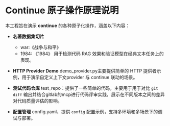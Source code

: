 # Continue 原子操作原理说明

本工程旨在演示 **continue** 的各种原子化操作，涵盖以下内容：

- **名著数据集切片**
  - war:《战争与和平》
  - 1984: 《1984》
  用于检测代码 RAG 效果和验证模型在经典文本任务上的表现。

- **HTTP Provider Demo**
  demo_provider.py主要提供简单的 HTTP 提供者示例，用于演示自定义上下文provider 与 continue 联动的场景。

- **测试代码仓库**
  test_repo：提供了一些简单的代码，主要用于用于对比 `git diff` 输出并结合gitlab的mcp进行代码评审实践，展示在不同版本之间的差异对代码质量评估的影响。

- **配置管理**
  config.yaml，提供 `config` 配置示例，支持多环境和多场景下的调试与部署。

